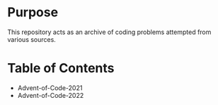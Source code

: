 # Purpose
This repository acts as an archive of coding problems attempted from various sources.

# Table of Contents
- Advent-of-Code-2021
- Advent-of-Code-2022

